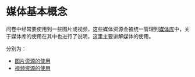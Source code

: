 
# 媒体基本概念

问卷中经常要使用到一些图片或视频，这些媒体资源会被统一管理到[媒体库](../layout/toolbar.md#媒体库)中，关于媒体库的使用在其中也进行了说明，这里主要讲解媒体的使用。

分别为：

+ [图片资源的使用](./image.md)
+ [视频资源的使用](./video.md)

